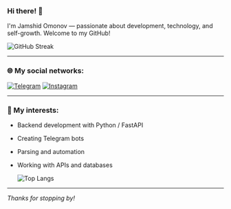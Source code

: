 ### Hi there! 👋

I'm Jamshid Omonov — passionate about development, technology, and self-growth. Welcome to my GitHub!

![GitHub Streak](https://github-readme-streak-stats.herokuapp.com/?user=jamaomonov&theme=dark)

---

### 🌐 My social networks:

[![Telegram](https://img.shields.io/badge/Telegram-2CA5E0?style=for-the-badge&logo=telegram&logoColor=white)](https://t.me/jama_omonov)
[![Instagram](https://img.shields.io/badge/Instagram-E4405F?style=for-the-badge&logo=instagram&logoColor=white)](https://www.instagram.com/jama.omonov?igsh=MWJ1Y290azd3aGh5bg%3D%3D&utm_source=qr)

---

### 🚀 My interests:
- Backend development with Python / FastAPI
- Creating Telegram bots
- Parsing and automation
- Working with APIs and databases

  ![Top Langs](https://github-readme-stats.vercel.app/api/top-langs/?username=jamaomonov&layout=compact&theme=dark) 

---

_Thanks for stopping by!_


